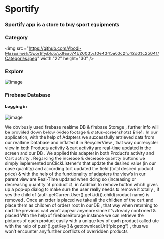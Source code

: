 # Sportify
### Sportify app is a store to buy sport equipments
### Category
<img src ="https://github.com/Abodi-Massarweh/Sportify/blob/cdfea674b26035cf0e4345a06c2fc42d63c25841/Categories.jpeg" width:"22" height="30" />
### Explore
![image](https://github.com/Abodi-Massarweh/Sportify/blob/cdfea674b26035cf0e4345a06c2fc42d63c25841/Explore.jpeg)

### Firebase Database
#### Logging in
![image](https://github.com/Abodi-Massarweh/Sportify/blob/0310380634148eb359ecbbde7d21fd2eec81f845/Logging%20In.jpeg)

We obviously used firebase realtime DB & firebase Storage , further info will be provided down below (video footage & status-screenshots)
Brief :
In our application, with the help of Adapters we successfully retrieved data from our realtime Database and inflated it in RecyclerView , that way our recycler view in both Products activity & cart activity are real-time updated in the screen and our DB .
We applied this adapter in both Product’s activity and Cart activity .
Regarding the increase & decrease quantity buttons we simply implemented onClickListener’s that update the desired value (in our case quantity) and according to it updated the field (total desired product price) & with the help of the functionality of adapters the view’s in our parent view are Real-Time updated when doing so (increasing or decreasing quantity of  product x), in Addition to remove button which gives up a pop-up dialog to make sure the user really needs to remove it totally , if yes the child of (auth.getCurrentUser().getUid()).child(product name) is removed .
Once an order is placed we take all the children of the cart and place them as children of orders root In our DB , that way when returning to cart the previous cart won’t appear anymore since it’s already confirmed & placed 
With the help of firebaseStorage instance we can retrieve the pictures of each product easily with a unique key of each product called utc with the help of push().getKey() & getdownloadUrl(“pic.png”) , thus we won’t encounter any further conflicts of overridden products 

